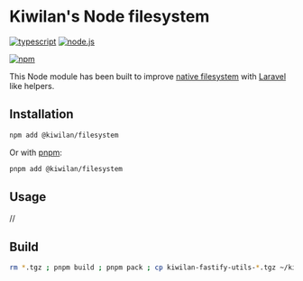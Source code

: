 # Kiwilan's Node filesystem

[![typescript](https://img.shields.io/static/v1?label=TypeScript&message=v4.9&color=3178C6&style=flat-square&logo=typescript&logoColor=ffffff)](https://www.typescriptlang.org)
[![node.js](https://img.shields.io/static/v1?label=Node.js&message=v18.x&color=339933&style=flat-square&logo=node.js&logoColor=ffffff)](https://nodejs.org/en)

[![npm](https://img.shields.io/npm/v/@kiwilan/filesystem.svg?style=flat-square&color=CB3837&logo=npm&logoColor=ffffff&label=npm)](https://www.npmjs.com/package/@kiwilan/filesystem)

This Node module has been built to improve [native filesystem](https://nodejs.org/api/fs.html) with [Laravel](https://laravel.com/) like helpers.

## Installation

```bash
npm add @kiwilan/filesystem
```

Or with [pnpm](https://pnpm.js.org/):

```bash
pnpm add @kiwilan/filesystem
```

## Usage

//

## Build

```bash
rm *.tgz ; pnpm build ; pnpm pack ; cp kiwilan-fastify-utils-*.tgz ~/kiwilan-fastify-utils-*.tgz
```
